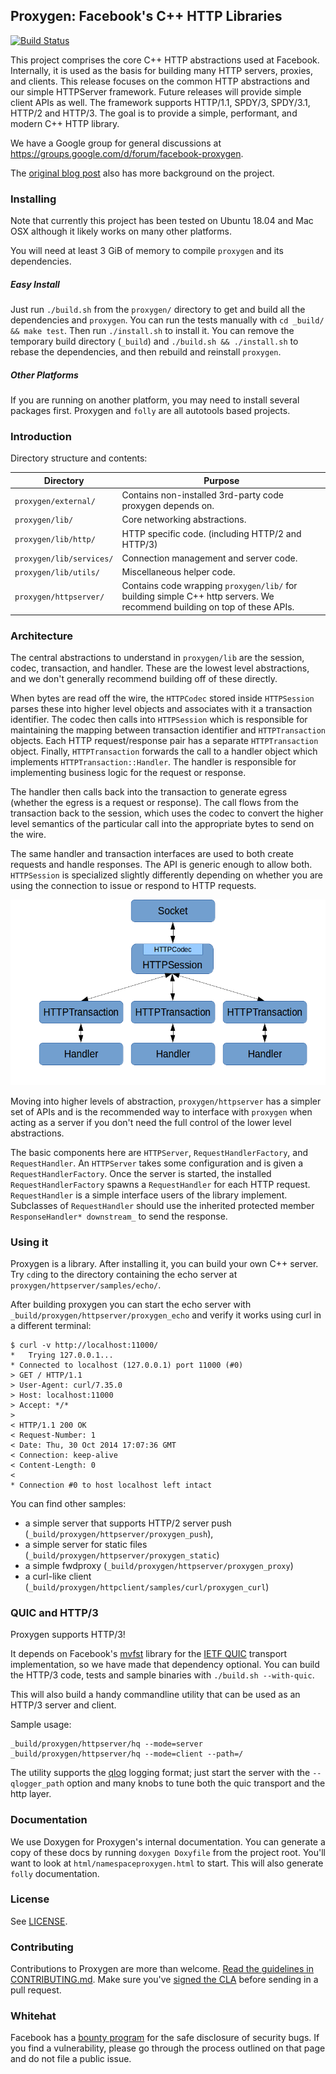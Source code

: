 ## Proxygen: Facebook's C++ HTTP Libraries

[![Build Status](https://github.com/facebook/proxygen/workflows/CI/badge.svg)](https://github.com/facebook/proxygen/actions?workflow=CI)

This project comprises the core C++ HTTP abstractions used at
Facebook. Internally, it is used as the basis for building many HTTP
servers, proxies, and clients. This release focuses on the common HTTP
abstractions and our simple HTTPServer framework. Future releases will
provide simple client APIs as well. The framework supports HTTP/1.1,
SPDY/3, SPDY/3.1, HTTP/2 and HTTP/3. The goal is to provide a simple,
performant, and modern C++ HTTP library.

We have a Google group for general discussions at https://groups.google.com/d/forum/facebook-proxygen.

The [original blog post](https://code.facebook.com/posts/1503205539947302)
also has more background on the project.

### Installing

Note that currently this project has been tested on Ubuntu 18.04 and Mac OSX
although it likely works on many other platforms.

You will need at least 3 GiB of memory to compile `proxygen` and its
dependencies.

##### Easy Install

Just run `./build.sh` from the `proxygen/` directory to get and build all
the dependencies and `proxygen`. You can run the tests manually with `cd _build/ && make test`. 
Then run `./install.sh` to install it. You can remove the temporary build directory (`_build`) and `./build.sh && ./install.sh`
to rebase the dependencies, and then rebuild and reinstall `proxygen`.

##### Other Platforms

If you are running on another platform, you may need to install several
packages first. Proxygen and `folly` are all autotools based projects.

### Introduction

Directory structure and contents:

| Directory                  | Purpose                                                                       |
|----------------------------|-------------------------------------------------------------------------------|
| `proxygen/external/`       | Contains non-installed 3rd-party code proxygen depends on.                    |
| `proxygen/lib/`            | Core networking abstractions.                                                 |
| `proxygen/lib/http/`       | HTTP specific code. (including HTTP/2 and HTTP/3)                             |
| `proxygen/lib/services/`   | Connection management and server code.                                        |
| `proxygen/lib/utils/`      | Miscellaneous helper code.                                                    |
| `proxygen/httpserver/`     | Contains code wrapping `proxygen/lib/` for building simple C++ http servers. We recommend building on top of these APIs. |

### Architecture

The central abstractions to understand in `proxygen/lib` are the session, codec,
transaction, and handler. These are the lowest level abstractions, and we
don't generally recommend building off of these directly.

When bytes are read off the wire, the `HTTPCodec` stored inside
`HTTPSession` parses these into higher level objects and associates with
it a transaction identifier. The codec then calls into `HTTPSession` which
is responsible for maintaining the mapping between transaction identifier
and `HTTPTransaction` objects. Each HTTP request/response pair has a
separate `HTTPTransaction` object. Finally, `HTTPTransaction` forwards the
call to a handler object which implements `HTTPTransaction::Handler`. The
handler is responsible for implementing business logic for the request or
response.

The handler then calls back into the transaction to generate egress
(whether the egress is a request or response). The call flows from the
transaction back to the session, which uses the codec to convert the
higher level semantics of the particular call into the appropriate bytes
to send on the wire.

The same handler and transaction interfaces are used to both create requests
and handle responses. The API is generic enough to allow
both. `HTTPSession` is specialized slightly differently depending on
whether you are using the connection to issue or respond to HTTP
requests.

![Core Proxygen Architecture](CoreProxygenArchitecture.png)

Moving into higher levels of abstraction, `proxygen/httpserver` has a
simpler set of APIs and is the recommended way to interface with `proxygen`
when acting as a server if you don't need the full control of the lower
level abstractions.

The basic components here are `HTTPServer`, `RequestHandlerFactory`, and
`RequestHandler`. An `HTTPServer` takes some configuration and is given a
`RequestHandlerFactory`. Once the server is started, the installed
`RequestHandlerFactory` spawns a `RequestHandler` for each HTTP
request. `RequestHandler` is a simple interface users of the library
implement. Subclasses of `RequestHandler` should use the inherited
protected member `ResponseHandler* downstream_` to send the response.

### Using it

Proxygen is a library. After installing it, you can build your own C++
server. Try `cd`ing to the directory containing the echo server at
`proxygen/httpserver/samples/echo/`.

After building proxygen you can start the echo server with `_build/proxygen/httpserver/proxygen_echo`
and verify it works using curl in a different terminal:
```shell
$ curl -v http://localhost:11000/
*   Trying 127.0.0.1...
* Connected to localhost (127.0.0.1) port 11000 (#0)
> GET / HTTP/1.1
> User-Agent: curl/7.35.0
> Host: localhost:11000
> Accept: */*
>
< HTTP/1.1 200 OK
< Request-Number: 1
< Date: Thu, 30 Oct 2014 17:07:36 GMT
< Connection: keep-alive
< Content-Length: 0
<
* Connection #0 to host localhost left intact
```

You can find other samples: 
  * a simple server that supports HTTP/2 server push (`_build/proxygen/httpserver/proxygen_push`), 
  * a simple server for static files (`_build/proxygen/httpserver/proxygen_static`)
  * a simple fwdproxy (`_build/proxygen/httpserver/proxygen_proxy`)
  * a curl-like client (`_build/proxygen/httpclient/samples/curl/proxygen_curl`)

### QUIC and HTTP/3

Proxygen supports HTTP/3!

It depends on Facebook's [mvfst](https://github.com/facebookincubator/mvfst)
library for the [IETF QUIC](https://github.com/quicwg/base-drafts) transport
implementation, so we have made that dependency optional.  You can build the
HTTP/3 code, tests and sample binaries with `./build.sh --with-quic`.

This will also build a handy commandline utility that can be used as an HTTP/3
server and client.

Sample usage:
```shell
_build/proxygen/httpserver/hq --mode=server
_build/proxygen/httpserver/hq --mode=client --path=/
```
The utility supports the [qlog](https://github.com/quiclog/internet-drafts)
logging format; just start the server with the `--qlogger_path` option and many
knobs to tune both the quic transport and the http layer.

### Documentation

We use Doxygen for Proxygen's internal documentation. You can generate a
copy of these docs by running `doxygen Doxyfile` from the project
root. You'll want to look at `html/namespaceproxygen.html` to start. This
will also generate `folly` documentation.

### License
See [LICENSE](LICENSE).

### Contributing
Contributions to Proxygen are more than welcome. [Read the guidelines in CONTRIBUTING.md](CONTRIBUTING.md).
Make sure you've [signed the CLA](https://code.facebook.com/cla) before sending in a pull request.

### Whitehat

Facebook has a [bounty program](https://www.facebook.com/whitehat/) for
the safe disclosure of security bugs. If you find a vulnerability, please
go through the process outlined on that page and do not file a public issue.
